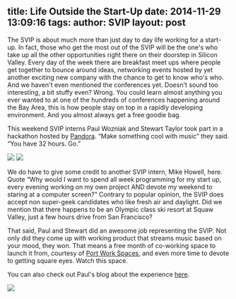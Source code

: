 title: Life Outside the Start-Up
date: 2014-11-29 13:09:16
tags:
author: SVIP
layout: post
---

The SVIP is about much more than just day to day life working for a start-up. In fact, those who get the most out of the SVIP will be the one's who take up all the other opportunities right there on their doorstep in Silicon Valley. Every day of the week there are breakfast meet ups where people get together to bounce around ideas, networking events hosted by yet another exciting new company with the chance to get to know who's who. And we haven't even mentioned the conferences yet. Doesn't sound too interesting, a bit stuffy even? Wrong. You could learn almost anything you ever wanted to at one of the hundreds of conferences happening around the Bay Area, this is how people stay on top in a rapidly developing environment. And you almost always get a free goodie bag.

<!-- more -->

This weekend SVIP interns Paul Wozniak and Stewart Taylor took part in a hackathon hosted by [Pandora](http://hellahackoakland.splashthat.com/). “Make something cool with music” they said. “You have 32 hours. Go.”

![](/img/life1.jpg)
![](/img/life2.jpg)
 
We do have to give some credit to another SVIP intern, Mike Howell, here. Quote “Why would I want to spend all week programming for my start up, every evening working on my own project AND devote my weekend to staring at a computer screen?” Contrary to popular opinion, the SVIP does accept non super-geek candidates who like fresh air and daylight. Did we mention that there happens to be an Olympic class ski resort at Squaw Valley, just a few hours drive from San Francisco?

That said, Paul and Stewart did an awesome job representing the SVIP. Not only did they come up with working product that streams music based on your mood, they won. That means a free month of co-working space to launch it from, courtesy of [Port Work Spaces](http://www.portoffices.com/), and even more time to devote to getting square eyes. Watch this space.

You can also check out Paul's blog about the experience [here](http://paulwozniak.wordpress.com/2013/10/01/my-first-hackathon-hella-hack/).

![](/img/life3.jpg)